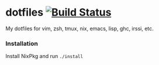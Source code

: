# dotfiles  [![Build Status](https://travis-ci.org/bhipple/dotfiles.svg?branch=master)](https://travis-ci.org/bhipple/dotfiles)

My dotfiles for vim, zsh, tmux, nix, emacs, lisp, ghc, irssi, etc.

### Installation
Install NixPkg and run `./install`
